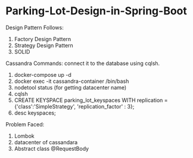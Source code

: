 # Parking-Lot-Design-in-Spring-Boot

Design Pattern Follows:

1. Factory Design Pattern
2. Strategy Design Pattern
3. SOLID

Cassandra Commands: connect it to the database using cqlsh.
1. docker-compose up -d
2. docker exec -it cassandra-container /bin/bash
3. nodetool status (for getting datacenter name)
3. cqlsh
4. CREATE KEYSPACE parking_lot_keyspaces
WITH replication = {'class':'SimpleStrategy', 'replication_factor' : 3};
5. desc keyspaces;


Problem Faced:
1. Lombok
2. datacenter of cassandara
3. Abstract class @RequestBody